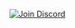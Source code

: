 [![Join Discord](https://img.shields.io/badge/Join%20Discord-5865F2?style=for-the-badge&logo=discord&logoColor=white)](https://discord.gg/PEWCwNAv)
